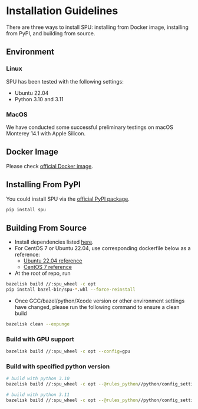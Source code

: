 # Installation Guidelines

There are three ways to install SPU: installing from Docker image, installing from PyPI, and building from source.

## Environment

### Linux

SPU has been tested with the following settings:

- Ubuntu 22.04
- Python 3.10 and 3.11

### MacOS

We have conducted some successful preliminary testings on
macOS Monterey 14.1 with Apple Silicon.

## Docker Image

Please check [official Docker image](https://hub.docker.com/r/secretflow/ubuntu-base-ci).

## Installing From PyPI

You could install SPU via the [official PyPI package](https://pypi.org/project/spu/).

```bash
pip install spu
```

## Building From Source

- Install dependencies listed [here](https://github.com/secretflow/spu/blob/main/CONTRIBUTING.md#prerequisite).
- For CentOS 7 or Ubuntu 22.04, use corresponding dockerfile below as a reference:
  - [Ubuntu 22.04 reference](https://github.com/secretflow/devtools/blob/main/dockerfiles/ubuntu-base-ci.DockerFile)
  - [CentOS 7 reference](https://github.com/secretflow/devtools/blob/main/dockerfiles/release-ci.DockerFile)
- At the root of repo, run

```bash
bazelisk build //:spu_wheel -c opt
pip install bazel-bin/spu-*.whl --force-reinstall
```

- Once GCC/bazel/python/Xcode version or other environment settings have changed, please run the following command to ensure a clean build

```bash
bazelisk clean --expunge
```

### Build with GPU support

```bash
bazelisk build //:spu_wheel -c opt --config=gpu
```

### Build with specified python version

```bash
# build with python 3.10
bazelisk build //:spu_wheel -c opt --@rules_python//python/config_settings:python_version=3.10

# build with python 3.11
bazelisk build //:spu_wheel -c opt --@rules_python//python/config_settings:python_version=3.11
```
